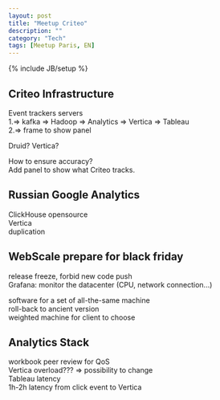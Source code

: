 ```yaml
---
layout: post
title: "Meetup Criteo"
description: ""
category: "Tech"
tags: [Meetup Paris, EN]
---
```

{% include JB/setup %}

## Criteo Infrastructure

Event trackers servers  
1.=> kafka => Hadoop => Analytics => Vertica => Tableau  
2.=> frame to show panel

Druid? Vertica?

How to ensure accuracy?  
Add panel to show what Criteo tracks.

## Russian Google Analytics 
ClickHouse opensource  
Vertica  
duplication

## WebScale prepare for black friday

release freeze, forbid new code push  
Grafana: monitor the datacenter (CPU, network connection...)  

software for a set of all-the-same machine  
roll-back to ancient version  
weighted machine for client to choose

## Analytics Stack

workbook peer review for QoS  
Vertica overload???	 => possibility to change  
Tableau latency  
1h-2h latency from click event to Vertica